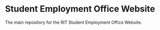 Student Employment Office Website
=======

The main repository for the RIT Student Employment Office Website.